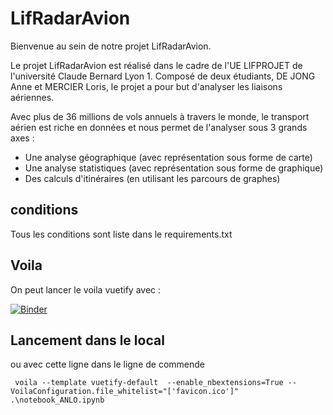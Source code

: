 # LifRadarAvion

Bienvenue au sein de notre projet LifRadarAvion.

Le projet LifRadarAvion est réalisé dans le cadre de l'UE LIFPROJET de l'université 
Claude Bernard Lyon 1. Composé de deux étudiants, DE JONG Anne et MERCIER Loris, le
projet a pour but d'analyser les liaisons aériennes.

Avec plus de 36 millions de vols annuels à travers le monde, le transport aérien
est riche en données et nous permet de l'analyser sous 3 grands axes :
* Une analyse géographique (avec représentation sous forme de carte)
* Une analyse statistiques (avec représentation sous forme de graphique)
* Des calculs d'itinéraires (en utilisant les parcours de graphes) 

## conditions 
Tous les conditions sont liste dans le requirements.txt

## Voila 
On peut lancer le voila vuetify avec :  

[![Binder](https://mybinder.org/badge_logo.svg)](https://mybinder.org/v2/gh/annevogel13/lifradar/HEAD?labpath=voila%2Frender%2Fnotebook_ANLO.ipynb)

## Lancement dans le local 
ou avec cette ligne dans le ligne de commende 
```
 voila --template vuetify-default  --enable_nbextensions=True --VoilaConfiguration.file_whitelist="['favicon.ico']" .\notebook_ANLO.ipynb
````
